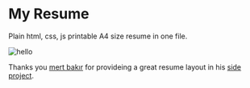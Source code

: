 # My Resume
Plain html, css, js printable A4 size resume in one file.

![hello](./my_resume.svg)

Thanks you [mert bakır](https://gitlab.com/mertbakir) for provideing a great resume layout in his [side project](https://mertbakir.gitlab.io/projects/resume-a4/).

